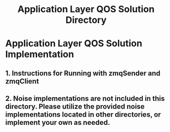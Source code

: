 <!-- PROJECT LOGO -->
<br />
<p align="center">
  <h1 align="center">Application Layer QOS Solution Directory</h3>
</p>

# Application Layer QOS Solution Implementation

## 1. Instructions for Running with zmqSender and zmqClient

## 2. Noise implementations are not included in this directory. Please utilize the provided noise implementations located in other directories, or implement your own as needed.